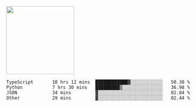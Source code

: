 <img height="180em" src="https://github-readme-stats.vercel.app/api?username=toadkarter&show_icons=true&hide_border=true&&count_private=true&include_all_commits=true" />

<!--START_SECTION:waka-->

```text
TypeScript       10 hrs 12 mins  ████████████▓░░░░░░░░░░░░   50.30 %
Python           7 hrs 30 mins   █████████▒░░░░░░░░░░░░░░░   36.98 %
JSON             34 mins         ▓░░░░░░░░░░░░░░░░░░░░░░░░   02.84 %
Other            29 mins         ▓░░░░░░░░░░░░░░░░░░░░░░░░   02.44 %
```

<!--END_SECTION:waka-->
